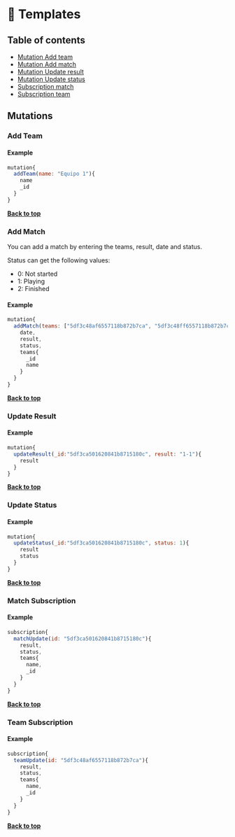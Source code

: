 # :memo: Templates

## Table of contents

- [Mutation Add team](#Add-Team)
- [Mutation Add match](#Add-Match)
- [Mutation Update result](#Update-Result)
- [Mutation Update status](#Update-Status)
- [Subscription match](#Match-Subscription)
- [Subscription team](#Team-Subscription)

## Mutations

### Add Team

#### Example

```js
mutation{
  addTeam(name: "Equipo 1"){
    name
    _id
  }
}
```

**[Back to top](#Table-of-contents)**

### Add Match

You can add a match by entering the teams, result, date and status.

Status can get the following values:

- 0: Not started
- 1: Playing
- 2: Finished

#### Example

```js
mutation{
  addMatch(teams: ["5df3c48af6557118b872b7ca", "5df3c48ff6557118b872b7cb"], result: "0-0", date: "hoy", status: 0){
    date,
    result,
    status,
    teams{
	  _id    
      name
    }
  }
}
```

**[Back to top](#Table-of-contents)**

### Update Result

#### Example

```js
mutation{
  updateResult(_id:"5df3ca501620841b8715180c", result: "1-1"){
    result
  }
}
```

**[Back to top](#Table-of-contents)**

### Update Status

#### Example

```js
mutation{
  updateStatus(_id:"5df3ca501620841b8715180c", status: 1){
    result
    status
  }
}
```

**[Back to top](#Table-of-contents)**

### Match Subscription

#### Example

```js
subscription{
  matchUpdate(id: "5df3ca501620841b8715180c"){
    result,
    status,
    teams{
      name,
      _id
    }
  }
}
```

**[Back to top](#Table-of-contents)**

### Team Subscription

#### Example

```js
subscription{
  teamUpdate(id: "5df3c48af6557118b872b7ca"){
    result,
    status,
    teams{
      name,
      _id
    }
  }
}
```

**[Back to top](#Table-of-contents)**
